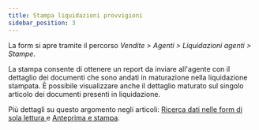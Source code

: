```yaml
---
title: Stampa liquidazioni provvigioni
sidebar_position: 3
---
```


La form si apre tramite il percorso *Vendite > Agenti > Liquidazioni agenti > Stampe*.

La stampa consente di ottenere un report da inviare all'agente con il dettaglio dei documenti che sono andati in maturazione nella liquidazione stampata. È possibile visualizzare anche il dettaglio maturato sul singolo articolo dei documenti presenti in liquidazione.

Più dettagli su questo argomento negli articoli: [Ricerca dati nelle form di sola lettura ](/docs/guide/common/operations-with-data/data-search-in-read-only-forms) e [Anteprima e stampa](/docs/guide/common/operations-with-data/reports).